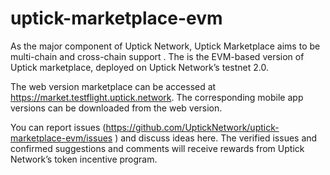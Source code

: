 # uptick-marketplace-evm

As the major component of Uptick Network, Uptick Marketplace aims to be multi-chain and cross-chain support . The is the EVM-based version of Uptick marketplace, deployed on Uptick Network’s testnet 2.0.

The web version marketplace can be accessed at https://market.testflight.uptick.network. The corresponding mobile app versions can be downloaded from the web version. 

You can report issues (https://github.com/UptickNetwork/uptick-marketplace-evm/issues ) and discuss ideas here. The verified issues and confirmed suggestions and comments will receive rewards from Uptick Network’s token incentive program.
